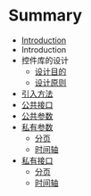 # Summary

* [Introduction](README.md)
* Introduction
* 控件库的设计
    * [设计目的](design/destination.md)
    * [设计原则](design/tenet.md)
* [引入方法](root/import.md)
* [公共接口](root/interface.md)
* [公共参数](root/params.md)
* [私有参数](params/README.md)
    * [分页](params/pagination.md)
    * [时间轴](params/timelime.md)
* [私有接口](interface/README.md)
    * [分页](interface/pagination.md)
    * [时间轴](interface/timeline.md)

